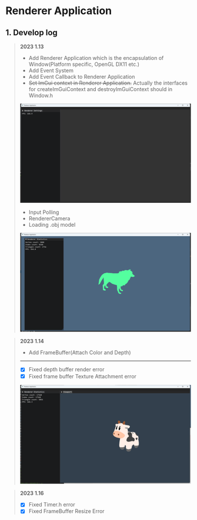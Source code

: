 # Renderer Application

## 1. Develop log

> **2023 1.13**
>
> * Add Renderer Application which is the encapsulation of Window(Platform specific, OpenGL DX11 etc.)
> * Add Event System
> * Add Event Callback to Renderer Application
> * ~~Set ImGui context in Renderer Application.~~ Actually the interfaces for createImGuiContext and destroyImGuiContext should in Window.h
>
> <img src="https://raw.githubusercontent.com/lxcug/imgs/main/imgs20230113211840.png" style="zoom:50%;" />
>
> * Input Polling
> * RendererCamera
> * Loading .obj model
>
> <img src="https://raw.githubusercontent.com/lxcug/imgs/main/imgs20230114013007.png" style="zoom:50%;" />
>
> 

> **2023 1.14**
>
> * Add FrameBuffer(Attach Color and Depth)
>
> ---
>
> - [x] Fixed depth buffer render error
> - [x] Fixed frame buffer Texture Attachment error
>
> <img src="https://raw.githubusercontent.com/lxcug/imgs/main/imgs20230115001002.png" style="zoom:50%;" />

> **2023 1.16**
>
> - [x] Fixed Timer.h error
> - [x] Fixed FrameBuffer Resize Error